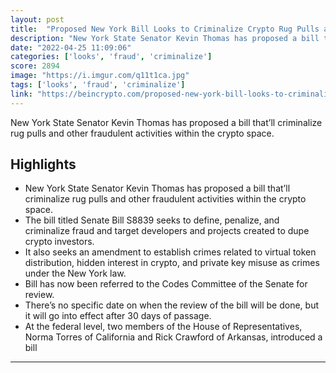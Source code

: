```yaml
---
layout: post
title:  "Proposed New York Bill Looks to Criminalize Crypto Rug Pulls and Scams"
description: "New York State Senator Kevin Thomas has proposed a bill that’ll criminalize rug pulls and other fraudulent activities within the crypto space."
date: "2022-04-25 11:09:06"
categories: ['looks', 'fraud', 'criminalize']
score: 2894
image: "https://i.imgur.com/q11t1ca.jpg"
tags: ['looks', 'fraud', 'criminalize']
link: "https://beincrypto.com/proposed-new-york-bill-looks-to-criminalize-crypto-rug-pulls-and-scams/"
---
```


New York State Senator Kevin Thomas has proposed a bill that’ll criminalize rug pulls and other fraudulent activities within the crypto space.

## Highlights

- New York State Senator Kevin Thomas has proposed a bill that’ll criminalize rug pulls and other fraudulent activities within the crypto space.
- The bill titled Senate Bill S8839 seeks to define, penalize, and criminalize fraud and target developers and projects created to dupe crypto investors.
- It also seeks an amendment to establish crimes related to virtual token distribution, hidden interest in crypto, and private key misuse as crimes under the New York law.
- Bill has now been referred to the Codes Committee of the Senate for review.
- There’s no specific date on when the review of the bill will be done, but it will go into effect after 30 days of passage.
- At the federal level, two members of the House of Representatives, Norma Torres of California and Rick Crawford of Arkansas, introduced a bill

---

